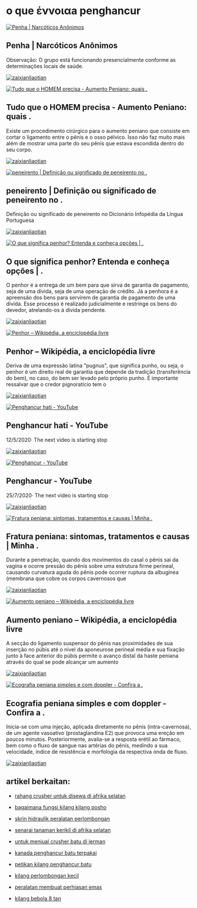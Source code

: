 # o que έννοιαa penghancur
<a href="https://mnn.zoosnet.net/LR/Chatpre.aspx?id=MNN94995150&p=https://topgrinding.com/" target="_blank">![Penha | Narcóticos Anônimos](https://github.com/technlg/images/blob/main/65.jpg)</a>
## Penha | Narcóticos Anônimos
Observação: O grupo está funcionando presencialmente conforme as determinações locais de saúde.
<a href="https://mnn.zoosnet.net/LR/Chatpre.aspx?id=MNN94995150&p=https://topgrinding.com/" target="_blank"><img src="https://github.com/technlg/images/raw/main/chat11.jpg" alt="zaixianliaotian"/></a><a href="//whatsapp.shibangsoft.com/WhatsApp.php" ><img src="https://github.com/technlg/images/raw/main/chat11.png" alt=""></a>
<a href="https://mnn.zoosnet.net/LR/Chatpre.aspx?id=MNN94995150&p=https://topgrinding.com/" target="_blank">![Tudo que o HOMEM precisa - Aumento Peniano: quais .](https://github.com/technlg/images/blob/main/44.jpg)</a>
## Tudo que o HOMEM precisa - Aumento Peniano: quais .
Existe um procedimento cirúrgico para o aumento peniano que consiste em cortar o ligamento entre o pênis e o osso pélvico. Isso não faz muito mais além de mostrar uma parte do seu pênis que estava escondida dentro do seu corpo.
<a href="https://mnn.zoosnet.net/LR/Chatpre.aspx?id=MNN94995150&p=https://topgrinding.com/" target="_blank"><img src="https://github.com/technlg/images/raw/main/chat11.jpg" alt="zaixianliaotian"/></a><a href="//whatsapp.shibangsoft.com/WhatsApp.php" ><img src="https://github.com/technlg/images/raw/main/chat11.png" alt=""></a>
<a href="https://mnn.zoosnet.net/LR/Chatpre.aspx?id=MNN94995150&p=https://topgrinding.com/" target="_blank">![peneirento | Definição ou significado de peneirento no .](https://github.com/technlg/images/blob/main/40.jpg)</a>
## peneirento | Definição ou significado de peneirento no .
Definição ou significado de peneirento no Dicionário Infopédia da Língua Portuguesa
<a href="https://mnn.zoosnet.net/LR/Chatpre.aspx?id=MNN94995150&p=https://topgrinding.com/" target="_blank"><img src="https://github.com/technlg/images/raw/main/chat11.jpg" alt="zaixianliaotian"/></a><a href="//whatsapp.shibangsoft.com/WhatsApp.php" ><img src="https://github.com/technlg/images/raw/main/chat11.png" alt=""></a>
<a href="https://mnn.zoosnet.net/LR/Chatpre.aspx?id=MNN94995150&p=https://topgrinding.com/" target="_blank">![O que significa penhor? Entenda e conheça opções | .](https://github.com/technlg/images/blob/main/66.jpg)</a>
## O que significa penhor? Entenda e conheça opções | .
O penhor é a entrega de um bem para que sirva de garantia de pagamento, seja de uma dívida, seja de uma operação de crédito. Já a penhora é a apreensão dos bens para servirem de garantia de pagamento de uma dívida. Esse processo é realizado judicialmente e restringe os bens do devedor, atrelando-os à dívida pendente.
<a href="https://mnn.zoosnet.net/LR/Chatpre.aspx?id=MNN94995150&p=https://topgrinding.com/" target="_blank"><img src="https://github.com/technlg/images/raw/main/chat11.jpg" alt="zaixianliaotian"/></a><a href="//whatsapp.shibangsoft.com/WhatsApp.php" ><img src="https://github.com/technlg/images/raw/main/chat11.png" alt=""></a>
<a href="https://mnn.zoosnet.net/LR/Chatpre.aspx?id=MNN94995150&p=https://topgrinding.com/" target="_blank">![Penhor – Wikipédia, a enciclopédia livre](https://github.com/technlg/images/blob/main/55.jpg)</a>
## Penhor – Wikipédia, a enciclopédia livre
Deriva de uma expressão latina "pugnus", que significa punho, ou seja, o penhor é um direito real de garantia que depende da tradição (transferência do bem), no caso, do bem ser levado pelo próprio punho. É importante ressalvar que o credor pignoratício tem o
<a href="https://mnn.zoosnet.net/LR/Chatpre.aspx?id=MNN94995150&p=https://topgrinding.com/" target="_blank"><img src="https://github.com/technlg/images/raw/main/chat11.jpg" alt="zaixianliaotian"/></a><a href="//whatsapp.shibangsoft.com/WhatsApp.php" ><img src="https://github.com/technlg/images/raw/main/chat11.png" alt=""></a>
<a href="https://mnn.zoosnet.net/LR/Chatpre.aspx?id=MNN94995150&p=https://topgrinding.com/" target="_blank">![Penghancur hati - YouTube](https://github.com/technlg/images/blob/main/18.jpg)</a>
## Penghancur hati - YouTube
12/5/2020· The next video is starting stop
<a href="https://mnn.zoosnet.net/LR/Chatpre.aspx?id=MNN94995150&p=https://topgrinding.com/" target="_blank"><img src="https://github.com/technlg/images/raw/main/chat11.jpg" alt="zaixianliaotian"/></a><a href="//whatsapp.shibangsoft.com/WhatsApp.php" ><img src="https://github.com/technlg/images/raw/main/chat11.png" alt=""></a>
<a href="https://mnn.zoosnet.net/LR/Chatpre.aspx?id=MNN94995150&p=https://topgrinding.com/" target="_blank">![Penghancur - YouTube](https://github.com/technlg/images/blob/main/37.jpg)</a>
## Penghancur - YouTube
25/7/2020· The next video is starting stop
<a href="https://mnn.zoosnet.net/LR/Chatpre.aspx?id=MNN94995150&p=https://topgrinding.com/" target="_blank"><img src="https://github.com/technlg/images/raw/main/chat11.jpg" alt="zaixianliaotian"/></a><a href="//whatsapp.shibangsoft.com/WhatsApp.php" ><img src="https://github.com/technlg/images/raw/main/chat11.png" alt=""></a>
<a href="https://mnn.zoosnet.net/LR/Chatpre.aspx?id=MNN94995150&p=https://topgrinding.com/" target="_blank">![Fratura peniana: sintomas, tratamentos e causas | Minha .](https://github.com/technlg/images/blob/main/16.jpg)</a>
## Fratura peniana: sintomas, tratamentos e causas | Minha .
Durante a penetração, quando dos movimentos do casal o pênis sai da vagina e ocorre pressão do pênis sobre uma estrutura firme perineal, causando curvatura aguda do pênis pode ocorrer ruptura da albugínea (membrana que cobre os corpos cavernosos que
<a href="https://mnn.zoosnet.net/LR/Chatpre.aspx?id=MNN94995150&p=https://topgrinding.com/" target="_blank"><img src="https://github.com/technlg/images/raw/main/chat11.jpg" alt="zaixianliaotian"/></a><a href="//whatsapp.shibangsoft.com/WhatsApp.php" ><img src="https://github.com/technlg/images/raw/main/chat11.png" alt=""></a>
<a href="https://mnn.zoosnet.net/LR/Chatpre.aspx?id=MNN94995150&p=https://topgrinding.com/" target="_blank">![Aumento peniano – Wikipédia, a enciclopédia livre](https://github.com/technlg/images/blob/main/21.jpg)</a>
## Aumento peniano – Wikipédia, a enciclopédia livre
A secção do ligamento suspensor do pênis nas proximidades de sua inserção no púbis até o nível da aponeurose perineal média e sua fixação junto à face anterior do púbis permite o avanço distal da haste peniana através do qual se pode alcançar um aumento
<a href="https://mnn.zoosnet.net/LR/Chatpre.aspx?id=MNN94995150&p=https://topgrinding.com/" target="_blank"><img src="https://github.com/technlg/images/raw/main/chat11.jpg" alt="zaixianliaotian"/></a><a href="//whatsapp.shibangsoft.com/WhatsApp.php" ><img src="https://github.com/technlg/images/raw/main/chat11.png" alt=""></a>
<a href="https://mnn.zoosnet.net/LR/Chatpre.aspx?id=MNN94995150&p=https://topgrinding.com/" target="_blank">![Ecografia peniana simples e com doppler - Confira a .](https://github.com/technlg/images/blob/main/63.jpg)</a>
## Ecografia peniana simples e com doppler - Confira a .
Inicia-se com uma injeção, aplicada diretamente no pênis (intra-cavernosa), de um agente vasoativo (prostaglandina E2) que provoca uma ereção em poucos minutos. Posteriormente, avalia-se a resposta erétil ao fármaco, bem como o fluxo de sangue nas artérias do pênis, medindo a sua velocidade, índice de resistência e morfologia da respectiva onda de fluxo.
<a href="https://mnn.zoosnet.net/LR/Chatpre.aspx?id=MNN94995150&p=https://topgrinding.com/" target="_blank"><img src="https://github.com/technlg/images/raw/main/chat11.jpg" alt="zaixianliaotian"/></a><a href="//whatsapp.shibangsoft.com/WhatsApp.php" ><img src="https://github.com/technlg/images/raw/main/chat11.png" alt=""></a>
## artikel berkaitan:
* [rahang crusher untuk disewa di afrika selatan](rahang%20crusher%20untuk%20disewa%20di%20afrika%20selatan.md)
* [bagaimana fungsi kilang kilang posho](bagaimana%20fungsi%20kilang%20kilang%20posho.md)
* [skrin hidraulik peralatan perlombongan](skrin%20hidraulik%20peralatan%20perlombongan.md)
* [senarai tanaman kerikil di afrika selatan](senarai%20tanaman%20kerikil%20di%20afrika%20selatan.md)
* [untuk menjual crusher batu di jerman](untuk%20menjual%20crusher%20batu%20di%20jerman.md)
* [kanada penghancur batu terpakai](kanada%20penghancur%20batu%20terpakai.md)
* [petikan kilang penghancur batu](petikan%20kilang%20penghancur%20batu.md)
* [kilang perlombongan kecil](kilang%20perlombongan%20kecil.md)
* [peralatan membuat perhiasan emas](peralatan%20membuat%20perhiasan%20emas.md)
* [kilang bebola 8 tan](kilang%20bebola%208%20tan.md)
